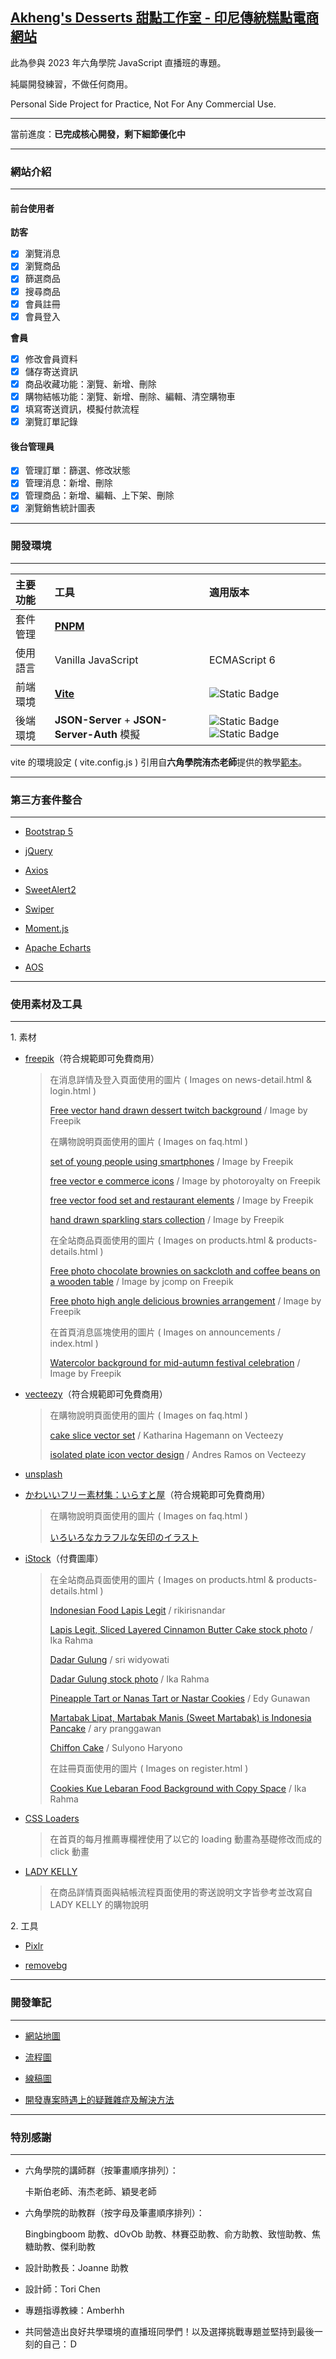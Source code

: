 ## [Akheng's Desserts 甜點工作室 - 印尼傳統糕點電商網站](https://quantumparrot.github.io/2023-Dessert-Webshop-Project/)

此為參與 2023 年六角學院 JavaScript 直播班的專題。

純屬開發練習，不做任何商用。

Personal Side Project for Practice, Not For Any Commercial Use.

---

當前進度：**已完成核心開發，剩下細節優化中**

***

### 網站介紹

---

#### 前台使用者

**訪客**

- [X] 瀏覽消息
- [X] 瀏覽商品
- [X] 篩選商品
- [X] 搜尋商品
- [X] 會員註冊
- [X] 會員登入

**會員**

- [X] 修改會員資料
- [X] 儲存寄送資訊
- [X] 商品收藏功能：瀏覽、新增、刪除
- [X] 購物結帳功能：瀏覽、新增、刪除、編輯、清空購物車
- [X] 填寫寄送資訊，模擬付款流程
- [X] 瀏覽訂單記錄

#### 後台管理員

- [X] 管理訂單：篩選、修改狀態
- [X] 管理消息：新增、刪除
- [X] 管理商品：新增、編輯、上下架、刪除
- [X] 瀏覽銷售統計圖表

***

### 開發環境

---

|  主要功能  |  工具  |  適用版本  |
|:-|:-|:-|
|  套件管理  |  **[PNPM](https://github.com/pnpm/pnpm)**  |
|  使用語言  |  Vanilla JavaScript  |  ECMAScript 6
|  前端環境  |  **[Vite](https://github.com/vitejs)**  |  ![Static Badge](https://img.shields.io/badge/vite-^4.2.0-blue)
|  後端環境  |  **JSON-Server** + **JSON-Server-Auth** 模擬  |  ![Static Badge](https://img.shields.io/badge/JSON_Server-^0.17.0-blue) ![Static Badge](https://img.shields.io/badge/JSON_Server_Auth-^2.1.0-blue)

vite 的環境設定 ( vite.config.js ) 引用自**六角學院洧杰老師**提供的教學[範本](https://github.com/gonsakon/vite0729)。

***

### 第三方套件整合

---

+ [Bootstrap 5](https://getbootstrap.com/)

+ [jQuery](https://jquery.com/)

+ [Axios](https://github.com/axios/axios)

+ [SweetAlert2](https://sweetalert2.github.io/)

+ [Swiper](https://swiperjs.com/)

+ [Moment.js](https://momentjs.com/)

+ [Apache Echarts](https://echarts.apache.org/zh/index.html)

+ [AOS](https://michalsnik.github.io/aos/)

***

### 使用素材及工具

---

1\. 素材

+ [freepik](https://freepik.com/)（符合規範即可免費商用）

  > 在消息詳情及登入頁面使用的圖片 ( Images on news-detail.html & login.html )
  >
  > [Free vector hand drawn dessert twitch background](https://www.freepik.com/free-vector/hand-drawn-dessert-twitch-background_17805860.htm#&position=3&from_view=user&uuid=2bc8a17e-32ec-4c97-bc26-de448444e340) / Image by Freepik
  >
  > 在購物說明頁面使用的圖片 ( Images on faq.html )
  > 
  > [set of young people using smartphones](https://www.freepik.com/free-vector/set-young-people-using-smartphones_12557532.htm) / Image by Freepik
  > 
  > [free vector e commerce icons](https://www.freepik.com/free-vector/e-commerce-icons_957268.htm#query=cart%20icon&position=7&from_view=search&track=ais) / Image by photoroyalty on Freepik
  >
  > [free vector food set and restaurant elements](https://www.freepik.com/free-vector/food-set-restaurant-elements_1042427.htm#query=fork&position=11&from_view=search&track=sph) / Image by Freepik
  >
  > [hand drawn sparkling stars collection](https://www.freepik.com/free-vector/hand-drawn-sparkling-stars-collection_16139383.htm) / Image by Freepik
  >
  > 在全站商品頁面使用的圖片 ( Images on products.html & products-details.html )
  >
  > [Free photo chocolate brownies on sackcloth and coffee beans on a wooden table](https://www.freepik.com/free-photo/chocolate-brownies-sackcloth-coffee-beans-wooden-table_7675249.htm#&position=3&from_view=user&uuid=aaee96ee-d386-41cf-8151-8acf4f2f3296) / Image by jcomp on Freepik
  >
  > [Free photo high angle delicious brownies arrangement](https://www.freepik.com/free-photo/high-angle-delicious-brownies-arrangement_24590947.htm#&position=6&from_view=user&uuid=948d0ec0-3ef0-40fb-8b8c-d5d2fed40561) / Image by Freepik
  >
  > 在首頁消息區塊使用的圖片 ( Images on announcements / index.html )
  >
  > [Watercolor background for mid-autumn festival celebration](https://www.freepik.com/free-vector/watercolor-background-mid-autumn-festival-celebration_31145960.htm) / Image by Freepik

+ [vecteezy](https://www.vecteezy.com/)（符合規範即可免費商用）

  > 在購物說明頁面使用的圖片 ( Images on faq.html )
  >
  > [cake slice vector set](https://www.vecteezy.com/vector-art/95454-cake-slice-vector-set) / Katharina Hagemann on Vecteezy
  >
  > [isolated plate icon vector design](https://www.vecteezy.com/vector-art/2724230-isolated-plate-icon-vector-design) / Andres Ramos on Vecteezy

+ [unsplash](https://unsplash.com/)

+ [かわいいフリー素材集：いらすと屋](https://www.irasutoya.com/p/terms.html)（符合規範即可免費商用）

  > 在購物說明頁面使用的圖片 ( Images on faq.html )
  >
  > [いろいろなカラフルな矢印のイラスト](https://www.irasutoya.com/2020/07/blog-post_94.html)

+ [iStock](https://www.istockphoto.com/hk)（付費圖庫）

  > 在全站商品頁面使用的圖片 ( Images on products.html & products-details.html )
  >
  > [Indonesian Food Lapis Legit](https://www.istockphoto.com/photo/indonesian-food-lapis-legit-gm480491265-36330904) / rikirisnandar
  >
  > [Lapis Legit, Sliced Layered Cinnamon Butter Cake stock photo](https://www.istockphoto.com/photo/lapis-legit-sliced-layered-cinnamon-butter-cake-gm1638386694-533080921) / Ika Rahma
  > 
  > [Dadar Gulung](https://www.istockphoto.com/photo/dadar-gulung-or-dadar-unti-is-indonesian-traditional-finger-food-is-grated-coconut-gm1312053769-400967581) / sri widyowati
  >
  > [Dadar Gulung stock photo](https://www.istockphoto.com/photo/dadar-gulung-gm1369032659-438878303) / Ika Rahma
  >
  > [Pineapple Tart or Nanas Tart or Nastar Cookies](https://www.istockphoto.com/photo/pineapple-tart-or-nanas-tart-or-nastar-cookies-gm1452623415-488914755) / Edy Gunawan
  >
  > [Martabak Lipat, Martabak Manis (Sweet Martabak) is Indonesia Pancake](https://www.istockphoto.com/photo/martabak-lipat-martabak-manis-is-indonesia-pancake-gm1519485007-524498249) / ary pranggawan
  >
  > [Chiffon Cake](https://www.istockphoto.com/photo/chiffon-cake-gm1279445505-378055233) / Sulyono Haryono
  >
  > 在註冊頁面使用的圖片 ( Images on register.html )
  > 
  > [Cookies Kue Lebaran Food Background with Copy Space](https://www.istockphoto.com/hk/%E7%85%A7%E7%89%87/cookies-kue-lebaran-food-background-with-copy-space-gm1488989256-514006329) / Ika Rahma

+ [CSS Loaders](https://cssloaders.github.io/)

  > 在首頁的每月推薦專欄裡使用了以它的 loading 動畫為基礎修改而成的 click 動畫

+ [LADY KELLY](https://www.ladykelly.com.tw/faq)

  > 在商品詳情頁面與結帳流程頁面使用的寄送說明文字皆參考並改寫自 LADY KELLY 的購物說明

2\. 工具

+ [Pixlr](https://pixlr.com/tw/suite/)

+ [removebg](https://www.remove.bg/zh-tw)

***

### 開發筆記

---

+ [網站地圖](https://whimsical.com/2023-js-21-EL4HJbPJKTza7W5vwXHYSE)

+ [流程圖](https://whimsical.com/2023-js-21-RtqAFAxNYYLaLnv7CmjkBf)

+ [線稿圖](https://whimsical.com/2023-js-21-44Canzh72P2sqMKYmMbg3d)

+ [開發專案時遇上的疑難雜症及解決方法](https://hackmd.io/1TD4c7jCR0qesT7dppjt3g)

***

### 特別感謝

---

+ 六角學院的講師群（按筆畫順序排列）：

  卡斯伯老師、洧杰老師、穎旻老師

+ 六角學院的助教群（按字母及筆畫順序排列）：

  Bingbingboom 助教、dOvOb 助教、林賽亞助教、俞方助教、致愷助教、焦糖助教、傑利助教

+ 設計助教長：Joanne 助教

+ 設計師：Tori Chen

+ 專題指導教練：Amberhh

+ 共同營造出良好共學環境的直播班同學們！以及選擇挑戰專題並堅持到最後一刻的自己：Ｄ
